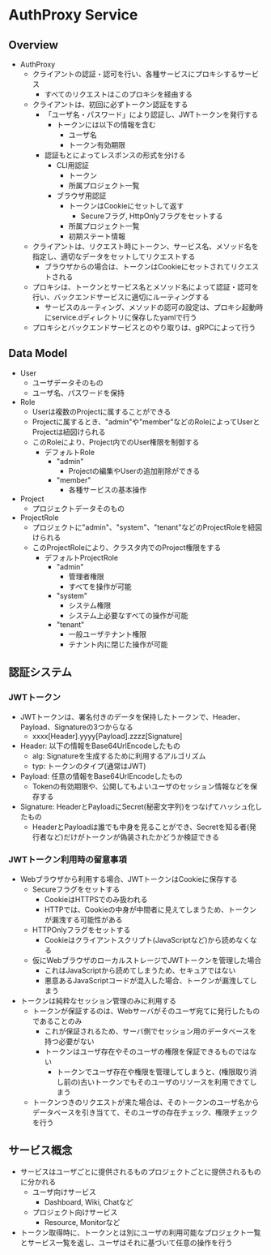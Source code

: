 # AuthProxy Service


## Overview
* AuthProxy
    * クライアントの認証・認可を行い、各種サービスにプロキシするサービス
        * すべてのリクエストはこのプロキシを経由する
    * クライアントは、初回に必ずトークン認証をする
        * 「ユーザ名・パスワード」により認証し、JWTトークンを発行する
            * トークンには以下の情報を含む
                * ユーザ名
                * トークン有効期限
        * 認証もとによってレスポンスの形式を分ける
            * CLI用認証
                * トークン
                * 所属プロジェクト一覧
            * ブラウザ用認証
                * トークンはCookieにセットして返す
                    * Secureフラグ, HttpOnlyフラグをセットする
                * 所属プロジェクト一覧
                * 初期ステート情報
    * クライアントは、リクエスト時にトークン、サービス名、メソッド名を指定し、適切なデータをセットしてリクエストする
        * ブラウザからの場合は、トークンはCookieにセットされてリクエストされる
    * プロキシは、トークンとサービス名とメソッド名によって認証・認可を行い、バックエンドサービスに適切にルーティングする
        * サービスのルーティング、メソッドの認可の設定は、プロキシ起動時にservice.dディレクトリに保存したyamlで行う
    * プロキシとバックエンドサービスとのやり取りは、gRPCによって行う


## Data Model
* User
    * ユーザデータそのもの
    * ユーザ名、パスワードを保持
* Role
    * Userは複数のProjectに属することができる
    * Projectに属するとき、"admin"や"member"などのRoleによってUserとProjectは紐図けられる
    * このRoleにより、Project内でのUser権限を制御する
        * デフォルトRole
            * "admin"
                * Projectの編集やUserの追加削除ができる
            * "member"
                * 各種サービスの基本操作
* Project
    * プロジェクトデータそのもの
* ProjectRole
    * プロジェクトに"admin"、"system"、"tenant"などのProjectRoleを紐図けられる
    * このProjectRoleにより、クラスタ内でのProject権限をする
        * デフォルトProjectRole
            * "admin"
                * 管理者権限
                * すべてを操作が可能
            * "system"
                * システム権限
                * システム上必要なすべての操作が可能
            * "tenant"
                * 一般ユーザテナント権限
                * テナント内に閉じた操作が可能


## 認証システム

### JWTトークン
* JWTトークンは、署名付きのデータを保持したトークンで、Header、Payload、Signatureの3つからなる
    * xxxx[Header].yyyy[Payload].zzzz[Signature]
* Header: 以下の情報をBase64UrlEncodeしたもの
    * alg: Signatureを生成するために利用するアルゴリズム
    * typ: トークンのタイプ(通常はJWT)
* Payload: 任意の情報をBase64UrlEncodeしたもの
    * Tokenの有効期限や、公開してもよいユーザのセッション情報などを保存する
* Signature: HeaderとPayloadにSecret(秘密文字列)をつなげてハッシュ化したもの
    * HeaderとPayloadは誰でも中身を見ることができ、Secretを知る者(発行者など)だけがトークンが偽装されたかどうか検証できる

### JWTトークン利用時の留意事項
* Webブラウザから利用する場合、JWTトークンはCookieに保存する
    * Secureフラグをセットする
        * CookieはHTTPSでのみ扱われる
        * HTTPでは、Cookieの中身が中間者に見えてしまうため、トークンが漏洩する可能性がある
    * HTTPOnlyフラグをセットする
        * Cookieはクライアントスクリプト(JavaScriptなど)から読めなくなる
    * 仮にWebブラウザのローカルストレージでJWTトークンを管理した場合
        * これはJavaScriptから読めてしまうため、セキュアではない
        * 悪意あるJavaScriptコードが混入した場合、トークンが漏洩してしまう
* トークンは純粋なセッション管理のみに利用する
    * トークンが保証するのは、Webサーバがそのユーザ宛てに発行したものであることのみ
        * これが保証されるため、サーバ側でセッション用のデータベースを持つ必要がない
        * トークンはユーザ存在やそのユーザの権限を保証できるものではない
            * トークンでユーザ存在や権限を管理してしまうと、(権限取り消し前の)古いトークンでもそのユーザのリソースを利用できてしまう
    * トークンつきのリクエストが来た場合は、そのトークンのユーザ名からデータベースを引き当てて、そのユーザの存在チェック、権限チェックを行う


## サービス概念
* サービスはユーザごとに提供されるものプロジェクトごとに提供されるものに分かれる
    * ユーザ向けサービス
        * Dashboard, Wiki, Chatなど
    * プロジェクト向けサービス
        * Resource, Monitorなど
* トークン取得時に、トークンとは別にユーザの利用可能なプロジェクト一覧とサービス一覧を返し、ユーザはそれに基づいて任意の操作を行う
